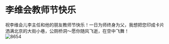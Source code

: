 # 李维会教师节快乐
祝李维会儿李主任和他的朋友教师节快乐！一日为师终身为父，我想把您印成卡片洒满北京的大街小巷，公厕桥洞～愿你随风飞逝，在空中飞舞！  
![8654](https://cdn.jsdelivr.net/gh/Xpsoted/LuXunSchool/amWiki/images/865.jpg)  
